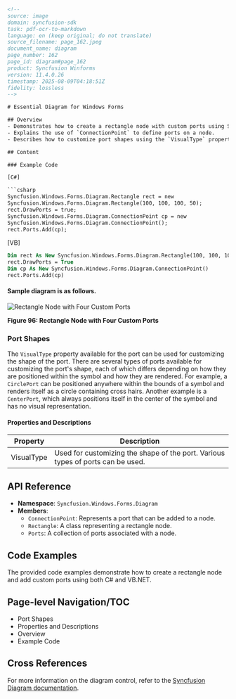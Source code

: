 ```html
<!-- 
source: image
domain: syncfusion-sdk
task: pdf-ocr-to-markdown
language: en (keep original; do not translate)
source_filename: page_162.jpeg
document_name: diagram
page_number: 162
page_id: diagram#page_162
product: Syncfusion Winforms
version: 11.4.0.26
timestamp: 2025-08-09T04:18:51Z
fidelity: lossless
-->

# Essential Diagram for Windows Forms

## Overview
- Demonstrates how to create a rectangle node with custom ports using Syncfusion.Windows.Forms.Diagram.Rectangle.
- Explains the use of `ConnectionPoint` to define ports on a node.
- Describes how to customize port shapes using the `VisualType` property.

## Content

### Example Code

[C#]

```csharp
Syncfusion.Windows.Forms.Diagram.Rectangle rect = new
Syncfusion.Windows.Forms.Diagram.Rectangle(100, 100, 100, 50);
rect.DrawPorts = true;
Syncfusion.Windows.Forms.Diagram.ConnectionPoint cp = new
Syncfusion.Windows.Forms.Diagram.ConnectionPoint();
rect.Ports.Add(cp);
```

[VB]

```vb
Dim rect As New Syncfusion.Windows.Forms.Diagram.Rectangle(100, 100, 100, 50)
rect.DrawPorts = True
Dim cp As New Syncfusion.Windows.Forms.Diagram.ConnectionPoint()
rect.Ports.Add(cp)
```

#### Sample diagram is as follows.

![Rectangle Node with Four Custom Ports](images/rectangle_node_with_ports.jpg)

**Figure 96: Rectangle Node with Four Custom Ports**

### Port Shapes

The `VisualType` property available for the port can be used for customizing the shape of the port. There are several types of ports available for customizing the port's shape, each of which differs depending on how they are positioned within the symbol and how they are rendered. For example, a `CirclePort` can be positioned anywhere within the bounds of a symbol and renders itself as a circle containing cross hairs. Another example is a `CenterPort`, which always positions itself in the center of the symbol and has no visual representation.

#### Properties and Descriptions

| Property       | Description                                                                 |
|----------------|-----------------------------------------------------------------------------|
| VisualType     | Used for customizing the shape of the port. Various types of ports can be used. |

## API Reference

- **Namespace**: `Syncfusion.Windows.Forms.Diagram`
- **Members**:
  - `ConnectionPoint`: Represents a port that can be added to a node.
  - `Rectangle`: A class representing a rectangle node.
  - `Ports`: A collection of ports associated with a node.

## Code Examples

The provided code examples demonstrate how to create a rectangle node and add custom ports using both C# and VB.NET.

## Page-level Navigation/TOC

- Port Shapes
- Properties and Descriptions
- Overview
- Example Code

## Cross References

For more information on the diagram control, refer to the [Syncfusion Diagram documentation](https://www.syncfusion.com/products/windowsforms/diagram).

<!-- tags: [syncfusion, windowsforms, diagram, ports, node, rectangle, visualtype] keywords: [ports, node, rectangle, visualtype, connectionpoint, centerport, circleport] -->
```
